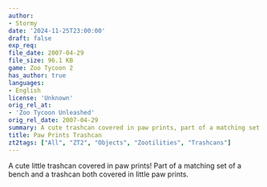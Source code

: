 ```yaml
---
author:
- Stormy
date: '2024-11-25T23:00:00'
draft: false
exp_req:
file_date: 2007-04-29
file_size: 96.1 KB
game: Zoo Tycoon 2
has_author: true
languages:
- English
license: 'Unknown'
orig_rel_at:
- 'Zoo Tycoon Unleashed'
orig_rel_date: 2007-04-29
summary: A cute trashcan covered in paw prints, part of a matching set.
title: Paw Prints Trashcan
zt2tags: ["All", "ZT2", "Objects", "Zootilities", "Trashcans"]
---
```

A cute little trashcan covered in paw prints! Part of a matching set of a bench and a trashcan both covered in little paw prints.
